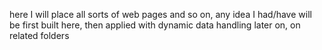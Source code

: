 here I will place all sorts of web pages and so on, any idea I had/have will be first built here, then applied with dynamic data handling later on, on related folders
